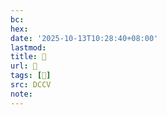 ```yaml
---
bc:
hex:
date: '2025-10-13T10:28:40+08:00'
lastmod:
title: 􄧝
url: 􄧝
tags: [𥥈]
src: DCCV
note:
---
```


